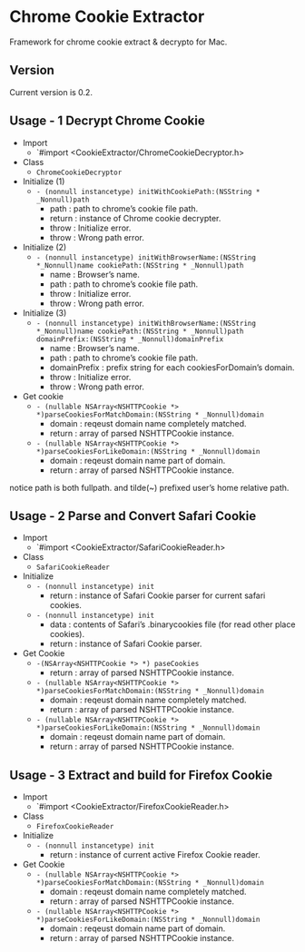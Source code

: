 # Chrome Cookie Extractor

Framework for chrome cookie extract & decrypto for Mac.

## Version

Current version is 0.2.

## Usage - 1 Decrypt Chrome Cookie

* Import
	* `#import <CookieExtractor/ChromeCookieDecryptor.h>
* Class
	* `ChromeCookieDecryptor`
* Initialize (1)
	* `- (nonnull instancetype) initWithCookiePath:(NSString * _Nonnull)path`
		* path : path to chrome’s cookie file path.
		* return : instance of Chrome cookie decrypter.
		* throw : Initialize error.
		* throw : Wrong path error.
* Initialize (2)
	* `- (nonnull instancetype) initWithBrowserName:(NSString *_Nonnull)name cookiePath:(NSString * _Nonnull)path`
		* name : Browser’s name.
		* path : path to chrome’s cookie file path.
		* throw : Initialize error.
		* throw : Wrong path error.
* Initialize (3)
	* `- (nonnull instancetype) initWithBrowserName:(NSString *_Nonnull)name cookiePath:(NSString * _Nonnull)path domainPrefix:(NSString * _Nonnull)domainPrefix`
		* name : Browser’s name.
		* path : path to chrome’s cookie file path.
		* domainPrefix : prefix string for each cookiesForDomain’s domain.
		* throw : Initialize error.
		* throw : Wrong path error.
* Get cookie
	* `- (nullable NSArray<NSHTTPCookie *> *)parseCookiesForMatchDomain:(NSString * _Nonnull)domain`
		* domain : reqeust domain name completely matched.
		* return : array of parsed NSHTTPCookie instance.
	* `- (nullable NSArray<NSHTTPCookie *> *)parseCookiesForLikeDomain:(NSString * _Nonnull)domain`
		* domain : reqeust domain name part of domain.
		* return : array of parsed NSHTTPCookie instance.

notice path is both fullpath. and tilde(~) prefixed user’s home relative path.

## Usage - 2 Parse and Convert Safari Cookie ##

* Import
	* `#import <CookieExtractor/SafariCookieReader.h>
* Class
	* `SafariCookieReader`
* Initialize
	* `- (nonnull instancetype) init`
		* return : instance of Safari Cookie parser for current safari cookies.
	* `- (nonnull instancetype) init`
		* data : contents of Safari’s .binarycookies file (for read other place cookies).
		* return : instance of Safari Cookie parser.
* Get Cookie
	* `-(NSArray<NSHTTPCookie *> *) paseCookies`
		* return : array of parsed NSHTTPCookie instance.
	* `- (nullable NSArray<NSHTTPCookie *> *)parseCookiesForMatchDomain:(NSString * _Nonnull)domain`
		* domain : reqeust domain name completely matched.
		* return : array of parsed NSHTTPCookie instance.
	* `- (nullable NSArray<NSHTTPCookie *> *)parseCookiesForLikeDomain:(NSString * _Nonnull)domain`
		* domain : reqeust domain name part of domain.
		* return : array of parsed NSHTTPCookie instance.

## Usage - 3 Extract and build for Firefox Cookie ##

* Import
	* `#import <CookieExtractor/FirefoxCookieReader.h>
* Class
	* `FirefoxCookieReader`
* Initialize
	* `- (nonnull instancetype) init`
		* return : instance of current active Firefox Cookie reader.
* Get Cookie
	* `- (nullable NSArray<NSHTTPCookie *> *)parseCookiesForMatchDomain:(NSString * _Nonnull)domain`
		* domain : reqeust domain name completely matched.
		* return : array of parsed NSHTTPCookie instance.
	* `- (nullable NSArray<NSHTTPCookie *> *)parseCookiesForLikeDomain:(NSString * _Nonnull)domain`
		* domain : reqeust domain name part of domain.
		* return : array of parsed NSHTTPCookie instance.
